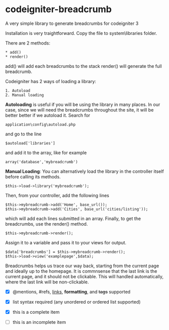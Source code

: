 # codeigniter-breadcrumb
A very simple library to generate breadcrumbs for codeigniter 3

Installation is very traightforward. Copy the file to system\libraries folder.

There are 2 methods:

    * add()
    * render()

add() will add each breadcrumbs to the stack
render() will generate the full breadcrumb.

Codeigniter has 2 ways of loading a library: 

    1. Autoload
    2. Manual loading

**Autoloading** is useful if you will be using the library in many places. In our case, since we will need the breadcrumbs throughout the site, it will be better better if we autoload it. Search for

    application\config\autoload.php
    
and go to the line

    $autoload['libraries']
    
and add it to the array, like for example 
    
    array('database','mybreadcrumb')
    
**Manual Loading**: 
You can alternatively load the library in the controller itself before calling its methods.

    $this->load->library('mybreadcrumb');
    
Then, from your controller, add the following lines

    $this->mybreadcrumb->add('Home', base_url());
    $this->mybreadcrumb->add('Cities', base_url('cities/listing'));

which will add each lines submitted in an array. Finally, to get the breadcrumbs, use the render() method.

    $this->mybreadcrumb->render();
    
Assign it to a variable and pass it to your views for output. 
    
    $data['breadcrumbs'] = $this->mybreadcrumb->render();
    $this->load->view('examplepage',$data);

Breadcrumbs helps us trace our way back, starting from the current page and ideally up to the homepage. It is commnsense that the last link is the current page, and it should not be clickable. This will handled automatically, where the last link will be non-clickable.


- [x] @mentions, #refs, [links](), **formatting**, and <del>tags</del> supported
- [x] list syntax required (any unordered or ordered list supported)
- [x] this is a complete item
- [ ] this is an incomplete item

